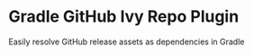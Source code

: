 Gradle GitHub Ivy Repo Plugin
=============================

Easily resolve GitHub release assets as dependencies in Gradle
